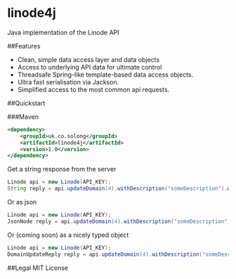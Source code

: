 linode4j
========

Java implementation of the Linode API


##Features
 - Clean, simple data access layer and data objects
 - Access to underlying API data for ultimate control
 - Threadsafe Spring-like template-based data access objects.
 - Ultra fast serialisation via Jackson.
 - Simplified access to the most common api requests.

##Quickstart

###Maven
```xml
<dependency>
    <groupId>uk.co.solong</groupId>
    <artifactId>linode4j</artifactId>
    <version>1.0</version>
</dependency>
```

Get a string response from the server
```java
Linode api = new Linode(API_KEY);
String reply = api.updateDomain(4).withDescription("someDescription").withMasterIps("82.12.53.123").asString();
```
Or as json
```java
Linode api = new Linode(API_KEY);
JsonNode reply = api.updateDomain(4).withDescription("someDescription").withMasterIps("82.12.53.123").asJson();
```

Or (coming soon) as a nicely typed object
```java
Linode api = new Linode(API_KEY);
DomainUpdateReply reply = api.updateDomain(4).withDescription("someDescription").withMasterIps("82.12.53.123").asObject();
```

##Legal
MIT License
